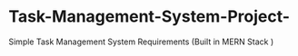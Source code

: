 # Task-Management-System-Project-
Simple Task Management System Requirements (Built in MERN Stack ) 
